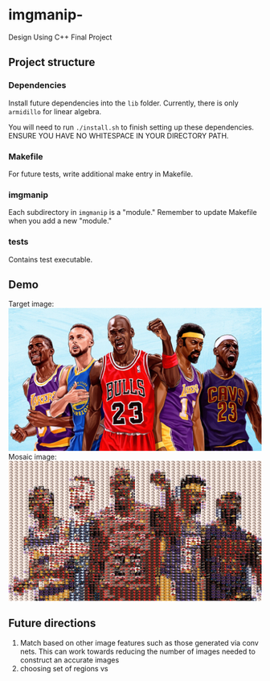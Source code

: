 # imgmanip-

Design Using C++ Final Project

## Project structure

### Dependencies

Install future dependencies into the `lib` folder. Currently, there is only `armidillo` for linear algebra.

You will need to run `./install.sh` to finish setting up these dependencies. ENSURE YOU HAVE NO WHITESPACE IN YOUR DIRECTORY PATH.

### Makefile

For future tests, write additional make entry in Makefile.

### imgmanip

Each subdirectory in `imgmanip` is a "module." Remember to update Makefile when you add a new "module."

### tests

Contains test executable.

## Demo
Target image:
![Alt text](imgs/tgt_imgs/goat.jpg)
Mosaic image:
![Alt text](imgs/mosaic_imgs/mosaic.jpg)

## Future directions
1. Match based on other image features such as those generated via conv nets. This can work towards reducing the number of images needed to construct an accurate images
2. choosing set of regions vs

